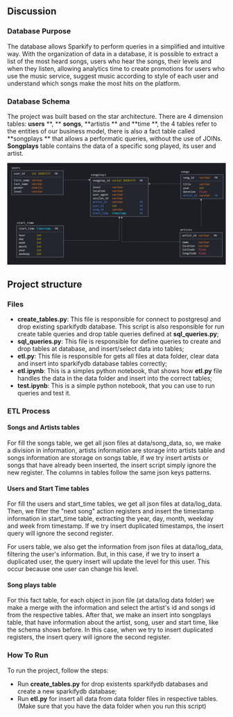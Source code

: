 ## Discussion

### Database Purpose

The database allows Sparkify to perform queries in a simplified and intuitive way. With the organization of data in a database, it is possible to extract a list of the most heard songs, users who hear the songs, their levels and when they listen, allowing analytics time to create promotions for users who use the music service, suggest music according to style of each user and understand which songs make the most hits on the platform.

### Database Schema

The project was built based on the star architecture. There are 4 dimension tables: **users** **, ** **songs**, **artistis ** and **time **, the 4 tables refer to the entities of our business model, there is also a fact table called **songplays ** that allows a performatic queries, without the use of JOINs. **Songplays** table contains the data of a specific song played, its user and artist.

![schema](.\schema.png)

## Project structure

### Files 

- **create_tables.py**: This file is responsible for connect to postgresql and drop existing sparkifydb database. This script is also responsible for run create table queries and drop table queries defined at **sql_queries.py**;
- **sql_queries.py**: This file is responsible for define queries to create and drop tables at database, and insert/select data into tables;
- **etl.py**: This file is responsible for gets all files at data folder, clear data and insert into sparkifydb database tables correctly;
- **etl.ipynb**: This is a simples python notebook, that shows how **etl.py** file handles the data in the data folder and insert into the correct tables;
- **test.ipynb**: This is a simple python notebook, that you can use to run queries and test it. 

### ETL Process

#### Songs and Artists tables

For fill the songs table, we get all json files at data/song_data, so, we make a division in information, artists information are storage into artists table and songs information are storage on songs table, if we try insert artists or songs that have already been inserted, the insert script simply ignore the new register. The columns in tables follow the same json keys patterns.

#### Users and Start Time tables

For fill the users and start_time tables, we get all json files at data/log_data. Then, we filter the "next song" action registers and insert the timestamp information in start_time table, extracting the year, day, month, weekday and week from timestamp. If we try insert duplicated timestamps, the insert query will ignore the second register.

For users table, we also get the information from json files at data/log_data, filtering the user's information. But, in this case, if we try to insert a duplicated user, the query insert will update the level for this user. This occur because one user can change his level.

#### Song plays table

For this fact table, for each object in json file (at data/log data folder) we make a merge with the information and select the artist's id and songs id from the respective tables. After that, we make an insert into  songplays table, that have information about the artist, song, user and start time, like the schema shows before. In this case, when we try to insert duplicated registers, the insert query will ignore the second register.

### How To Run

To run the project, follow the steps: 

- Run **create_tables.py** for drop existents sparkifydb databases and create a new sparkifydb database;
- Run **etl.py** for insert all data from data folder files in respective tables. (Make sure that you have the data folder when you run this script)

